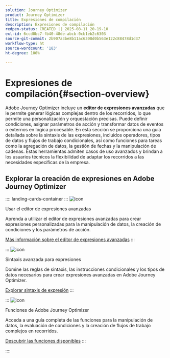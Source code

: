 ```yaml
---
solution: Journey Optimizer
product: Journey Optimizer
title: Expresiones de compilación
description: Expresiones de compilación
redpen-status: CREATED_||_2025-08-11_20-19-10
exl-id: 6ccd0bc7-fb40-48de-abcb-0cb1eb2c6303
source-git-commit: 2b907a3be8b11ac6308d0b563e122c88478d1d37
workflow-type: ht
source-wordcount: '183'
ht-degree: 100%

---
```


# Expresiones de compilación{#section-overview}

Adobe Journey Optimizer incluye un **editor de expresiones avanzadas** que le permite generar lógicas complejas dentro de los recorridos, lo que permite una personalización y orquestación precisas. Puede definir condiciones, asignar parámetros de acción y transformar datos de eventos o externos en lógica procesable. En esta sección se proporciona una guía detallada sobre la sintaxis de las expresiones, incluidos operadores, tipos de datos y flujos de trabajo condicionales, así como funciones para tareas como la agregación de datos, la gestión de fechas y la manipulación de cadenas. Estas herramientas admiten casos de uso avanzados y brindan a los usuarios técnicos la flexibilidad de adaptar los recorridos a las necesidades específicas de la empresa.

## Explorar la creación de expresiones en Adobe Journey Optimizer

:::: landing-cards-container
:::
![icon](https://cdn.experienceleague.adobe.com/icons/screwdriver-wrench.svg)

Usar el editor de expresiones avanzadas

Aprenda a utilizar el editor de expresiones avanzadas para crear expresiones personalizadas para la manipulación de datos, la creación de condiciones y los parámetros de acción.

[Más información sobre el editor de expresiones avanzadas](../using/building-journeys/expression/expressionadvanced.md)
:::

:::
![icon](https://cdn.experienceleague.adobe.com/icons/code-branch.svg)

Sintaxis avanzada para expresiones

Domine las reglas de sintaxis, las instrucciones condicionales y los tipos de datos necesarios para crear expresiones avanzadas en Adobe Journey Optimizer.

[Explorar sintaxis de expresión](syntax-landing-page.md)
:::

:::
![icon](https://cdn.experienceleague.adobe.com/icons/puzzle-piece.svg)

Funciones de Adobe Journey Optimizer

Acceda a una guía completa de las funciones para la manipulación de datos, la evaluación de condiciones y la creación de flujos de trabajo complejos en recorridos.

[Descubrir las funciones disponibles](main-functions-journey-landing-page.md)
:::

::::

